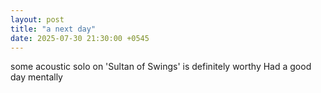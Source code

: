 ```yaml
---
layout: post
title: "a next day"
date: 2025-07-30 21:30:00 +0545
---
```


some acoustic solo on 'Sultan of Swings' is definitely worthy 
Had a good day mentally